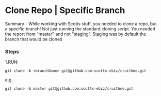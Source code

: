 # Clone Repo | Specific Branch

Summary - While working with Scotts stuff, you needed to clone a repo, but a specific branch! Not just running the standard cloning script. You needed the report from "master" and not "staging". Staging was by default the branch that would be cloned

### Steps

1.RUN:

```
git clone -b <branchName> git@github.com:scotts-ebiz/cruithne.git
```

e.g.

```
git clone -b master git@github.com:scotts-ebiz/cruithne.git
```
